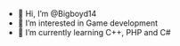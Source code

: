 - 👋 Hi, I’m @Bigboyd14
- 👀 I’m interested in Game development
- 🌱 I’m currently learning C++, PHP and C#
